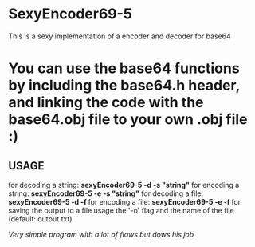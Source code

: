 # SexyEncoder69-5

This is a sexy implementation of a encoder and decoder for base64

# You can use the base64 functions by including the base64.h header, and linking the code with the base64.obj file to your own .obj file :)

## USAGE

for decoding a string: **sexyEncoder69-5 -d -s "string"**
for encoding a string: **sexyEncoder69-5 -e -s "string"**
for decoding a file: **sexyEncoder69-5 -d -f <fileName>**
for encoding a file: **sexyEncoder69-5 -e -f <fileName>**
for saving the output to a file usage the '-o' flag and the name of the file (default: output.txt)

*Very simple program with a lot of flaws but dows his job*

